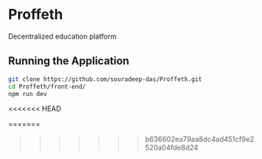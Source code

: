 # Proffeth
  Decentralized education platform
## Running the Application

```sh
git clone https://github.com/souradeep-das/Proffeth.git
cd Proffeth/front-end/
npm run dev
```
<<<<<<< HEAD

=======
>>>>>>> b636602ea79aa8dc4ad451cf9e2520a04fde8d24
